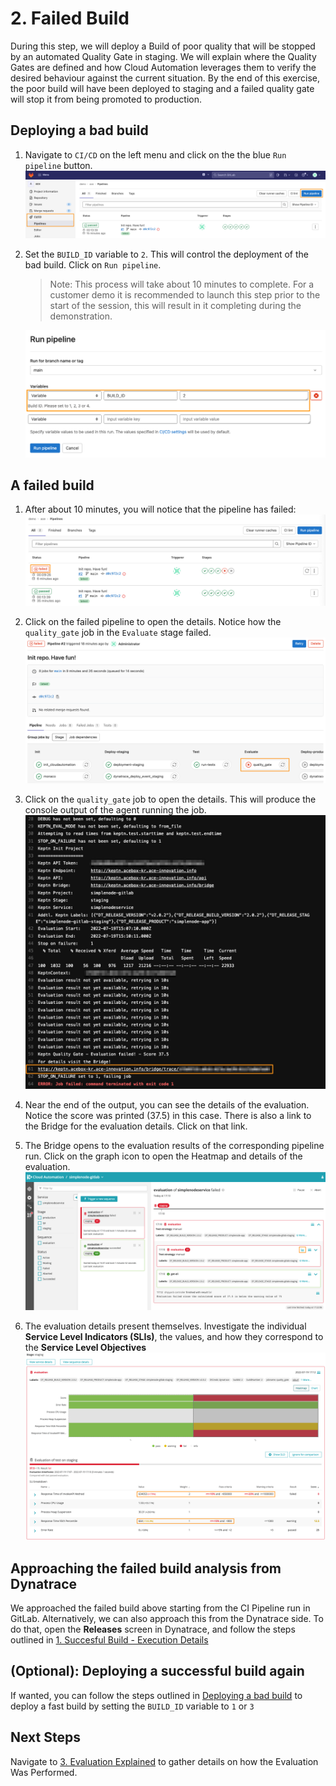# 2. Failed Build

During this step, we will deploy a Build of poor quality that will be stopped by an automated Quality Gate in staging. We will explain where the Quality Gates are defined and how Cloud Automation leverages them to verify the desired behaviour against the current situation. By the end of this exercise, the poor build will have been deployed to staging and a failed quality gate will stop it from being promoted to production.

## Deploying a bad build

1. Navigate to `CI/CD` on the left menu and click on the the blue `Run pipeline` button.
    ![gitlab-cicd](assets/demo_gitlab_cicd_pipeline_run.png)

2. Set the `BUILD_ID` variable to `2`. This will control the deployment of the bad build. Click on `Run pipeline`. 
    > Note: This process will take about 10 minutes to complete. For a customer demo it is recommended to launch this step prior to the start of the session, this will result in it completing during the demonstration.

    ![demo_gitlab_cicd_build_2](assets/demo_gitlab_cicd_build_2.png)

## A failed build

1. After about 10 minutes, you will notice that the pipeline has failed:
    ![failed-run](assets/demo_gitlab_cicd_pipeline_failed.png)

2. Click on the failed pipeline to open the details. Notice how the `quality_gate` job in the `Evaluate` stage failed. 
    ![failed-run](assets/demo_gitlab_cicd_pipeline_failed_stages.png)

3. Click on the `quality_gate` job to open the details. This will produce the console output of the agent running the job.
    ![failed-run](assets/demo_gitlab_cicd_pipeline_failed_jobdetails.png)

4. Near the end of the output, you can see the details of the evaluation. Notice the score was printed (37.5) in this case. There is also a link to the Bridge for the evaluation details. Click on that link.

5. The Bridge opens to the evaluation results of the corresponding pipeline run. Click on the graph icon to open the Heatmap and details of the evaluation.
    ![failed-run](assets/demo_gitlab_ca_evaluation_failed.png)

6. The evaluation details present themselves. Investigate the individual **Service Level Indicators (SLIs)**, the values, and how they correspond to the **Service Level Objectives**
    ![failed-run](assets/demo_gitlab_ca_evaluation_failed_heatmap.png)

## Approaching the failed build analysis from Dynatrace

We approached the failed build above starting from the CI Pipeline run in GitLab. Alternatively, we can also approach this from the Dynatrace side. To do that, open the **Releases** screen in Dynatrace, and follow the steps outlined in [1. Succesful Build - Execution Details](1_successful_build.md#execution-details)

## (Optional): Deploying a successful build again

If wanted, you can follow the steps outlined in [Deploying a bad build](#deploying-a-bad-build) to deploy a fast build by setting the `BUILD_ID` variable to `1` or `3`

## Next Steps
Navigate to [3. Evaluation Explained](3_evaluation_explained.md) to gather details on how the Evaluation Was Performed.